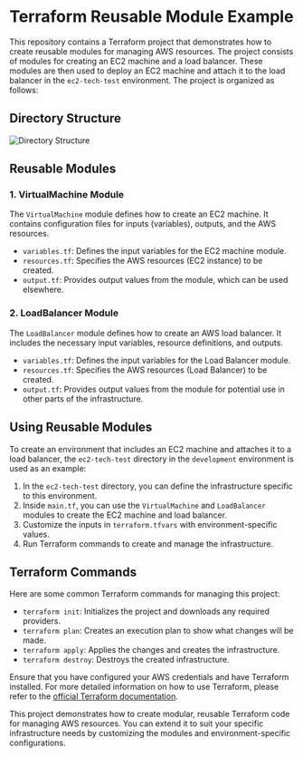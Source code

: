 # Terraform Reusable Module Example

This repository contains a Terraform project that demonstrates how to create reusable modules for managing AWS resources. The project consists of modules for creating an EC2 machine and a load balancer. These modules are then used to deploy an EC2 machine and attach it to the load balancer in the `ec2-tech-test` environment. The project is organized as follows:

## Directory Structure

![Directory Structure](https://drive.google.com/file/d/1Xa8cdGzLd7fnnW0hgz5gNPoUyCEAUg55/view?usp=drive_link)

## Reusable Modules

### 1. VirtualMachine Module

The `VirtualMachine` module defines how to create an EC2 machine. It contains configuration files for inputs (variables), outputs, and the AWS resources.

-   `variables.tf`: Defines the input variables for the EC2 machine module.
-   `resources.tf`: Specifies the AWS resources (EC2 instance) to be created.
-   `output.tf`: Provides output values from the module, which can be used elsewhere.

### 2. LoadBalancer Module

The `LoadBalancer` module defines how to create an AWS load balancer. It includes the necessary input variables, resource definitions, and outputs.

-   `variables.tf`: Defines the input variables for the Load Balancer module.
-   `resources.tf`: Specifies the AWS resources (Load Balancer) to be created.
-   `output.tf`: Provides output values from the module for potential use in other parts of the infrastructure.

## Using Reusable Modules

To create an environment that includes an EC2 machine and attaches it to a load balancer, the `ec2-tech-test` directory in the `development` environment is used as an example:

1.  In the `ec2-tech-test` directory, you can define the infrastructure specific to this environment.
2.  Inside `main.tf`, you can use the `VirtualMachine` and `LoadBalancer` modules to create the EC2 machine and load balancer.
3.  Customize the inputs in `terraform.tfvars` with environment-specific values.
4.  Run Terraform commands to create and manage the infrastructure.

## Terraform Commands

Here are some common Terraform commands for managing this project:

-   `terraform init`: Initializes the project and downloads any required providers.
-   `terraform plan`: Creates an execution plan to show what changes will be made.
-   `terraform apply`: Applies the changes and creates the infrastructure.
-   `terraform destroy`: Destroys the created infrastructure.

Ensure that you have configured your AWS credentials and have Terraform installed. For more detailed information on how to use Terraform, please refer to the [official Terraform documentation](https://www.terraform.io/docs/index.html).

This project demonstrates how to create modular, reusable Terraform code for managing AWS resources. You can extend it to suit your specific infrastructure needs by customizing the modules and environment-specific configurations.
